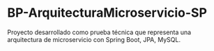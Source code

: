 # BP-ArquitecturaMicroservicio-SP
Proyecto desarrollado como prueba técnica que representa una arquitectura de microservicio con Spring Boot, JPA, MySQL.
